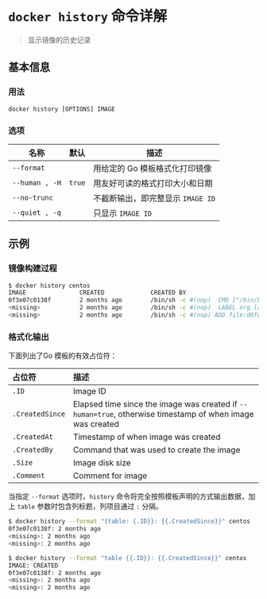 # `docker history` 命令详解

> 显示镜像的历史记录

## 基本信息

### 用法

```
docker history [OPTIONS] IMAGE
```

### 选项

| 名称 | 默认 | 描述 |
| ---- | ---- | ---- |
| `--format` | | 用给定的 Go 模板格式化打印镜像 |
| `--human , -H` | `true` | 用友好可读的格式打印大小和日期 |
| `--no-trunc` | | 不截断输出，即完整显示 `IMAGE ID` |
| `--quiet , -q` | | 只显示 `IMAGE ID` |

## 示例

### 镜像构建过程

```bash
$ docker history centos
IMAGE               CREATED             CREATED BY                                      SIZE                COMMENT
0f3e07c0138f        2 months ago        /bin/sh -c #(nop)  CMD ["/bin/bash"]            0B
<missing>           2 months ago        /bin/sh -c #(nop)  LABEL org.label-schema.sc…   0B
<missing>           2 months ago        /bin/sh -c #(nop) ADD file:d6fdacc1972df524a…   220MB
```

### 格式化输出

下面列出了Go 模板的有效占位符：

| 占位符 | 描述 |
| :-------------- | :-------------- |
| `.ID` | Image ID |
| `.CreatedSince` | Elapsed time since the image was created if `--human=true`, otherwise timestamp of when image was created |
| `.CreatedAt` | Timestamp of when image was created |
| `.CreatedBy` | Command that was used to create the image |
| `.Size` | Image disk size |
| `.Comment` | Comment for image |

当指定 `--format` 选项时，`history` 命令将完全按照模板声明的方式输出数据，加上 `table` 参数时包含列标题，列项目通过 `:` 分隔。

```bash
$ docker history --format "{table: {.ID}}: {{.CreatedSince}}" centos
0f3e07c0138f: 2 months ago
<missing>: 2 months ago
<missing>: 2 months ago

$ docker history --format "table {{.ID}}: {{.CreatedSince}}" centos
IMAGE: CREATED
0f3e07c0138f: 2 months ago
<missing>: 2 months ago
<missing>: 2 months ago
```
